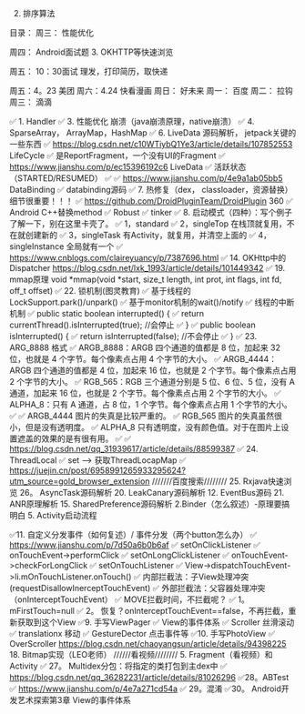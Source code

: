 
2. 排序算法


目录：
周三：
性能优化

周四：
Android面试题
3. OKHTTP等快速浏览

周五：
10：30面试
理发，打印简历，取快递

周五：4。23  美团
周六：4.24   快看漫画
周日：       好未来
周一：       百度
周二：       拉钩
周三：       滴滴


✅ 1. Handler
✅ 3. 性能优化 崩溃（java崩溃原理，native崩溃）
✅ 4. SparseArray， ArrayMap，HashMap
✅ 6. LiveData 源码解析， jetpack关键的一些东西
✅     https://blog.csdn.net/c10WTiybQ1Ye3/article/details/107852553  LifeCycle
✅         是ReportFragment，一个没有UI的Fragment
✅     https://www.jianshu.com/p/ec15396192c6   LiveData
✅         活跃状态（STARTED/RESUMED）
✅
✅     https://www.jianshu.com/p/4e9a1ab05bb5   DataBinding
✅ databinding源码
✅ 7. 热修复（dex， classloader，资源替换） 细节很重要！！！
✅     https://github.com/DroidPluginTeam/DroidPlugin 360
✅     Android  C++替换method
✅     Robust
✅     tinker
✅ 8. 启动模式（四种）：写个例子了解一下，别在这里卡壳了。
✅ 	1，standard
✅ 	2，singleTop  在栈顶就复用，不在就创建新的
✅ 	3，singleTask 有Activity，就复用，并清空上面的
✅ 	4，singleInstance 全局就有一个
✅ 	https://www.cnblogs.com/claireyuancy/p/7387696.html
✅ 14. OKHttp中的Dispatcher    https://blog.csdn.net/lxk_1993/article/details/101449342
✅ 19. mmap原理 void *mmap(void *start, size_t length, int prot, int flags, int fd, off_t offset)
✅ 22. 锁机制(图灵教育)
✅       基于线程的LockSupport.park()/unpark()
✅       基于monitor机制的wait()/notify
✅       线程的中断机制
✅          public static boolean interrupted() {
✅                return currentThread().isInterrupted(true); //会停止
✅            }
✅    public boolean isInterrupted() {
✅        return isInterrupted(false); //不会停止
✅    }
✅ 23. ARG_8888 格式
✅     ARGB_8888：ARGB 四个通道的值都是 8 位，加起来 32 位，也就是 4 个字节。每个像素点占用 4 个字节的大小。
✅     ARGB_4444：ARGB 四个通道的值都是 4 位，加起来 16 位，也就是 2 个字节。每个像素点占用 2 个字节的大小。
✅     RGB_565：RGB 三个通道分别是 5 位、6 位、5 位，没有 A 通道，加起来 16 位，也就是 2 个字节。每个像素点占用 2 个字节的大小。
✅     ALPHA_8：只有 A 通道，占 8 位，1 个字节。每个像素点占用 1 个字节的大小。
✅
✅     ARGB_4444 图片的失真是比较严重的。
✅     RGB_565 图片的失真虽然很小，但是没有透明度。
✅     ALPHA_8 只有透明度，没有颜色值。对于在图片上设置遮盖的效果的是有很有用。
✅
✅     https://blog.csdn.net/qq_31939617/article/details/88599387
✅ 24. ThreadLocal
✅     set --> 获取ThreadLocapMap
✅     https://juejin.cn/post/6958991265933295624?utm_source=gold_browser_extension
///////百度搜索////////
25. Rxjava快速浏览
26。 AsyncTask源码解析
20. LeakCanary源码解析
12. EventBus源码
21. ANR原理解析
15. SharedPreference源码解析
2.Binder（怎么叙述）-原理要搞明白
5. Activity启动流程

✅11. 自定义分发事件（如何复述）/ 事件分发（两个button怎么办）
✅    https://www.jianshu.com/p/7d50a6b0b6af
✅    setOnClickListener
✅        onTouchEvent->performClick
✅    setOnLongClickListener
✅        onTouchEvent->checkForLongClick
✅    setOnTouchListener
✅        View->dispatchTouchEvent->li.mOnTouchListener.onTouch()
✅    内部拦截法：子View处理冲突(requestDisallowInerceptTouchEvent)
✅    外部拦截法：父容器处理冲突（onInterceptTouchEvent）
✅    MOVE拦截时间，不拦截呢？
✅        1。 mFirstTouch=null
✅        2。 恢复？onInterceptTouchEvent==false，不再拦截，重新获取到这个View
✅9. 手写ViewPager
✅    View的事件体系
✅    Scroller 丝滑滚动
✅    translationx 移动
✅    GestureDector 点击事件等
✅10. 手写PhotoView
✅    OverScroller https://blog.csdn.net/chaoyangsun/article/details/94398225
18. Bitmap实现（LEO老师）
//////看视频////////
5. Fragment（看视频）和Activity
✅ 27。 Multidex分包：将指定的类打包到主dex中
✅     https://blog.csdn.net/qq_36282231/article/details/81026296
✅28。ABTest
✅    https://www.jianshu.com/p/4e7a271cd54a
✅ 29。混淆
✅30。 Android开发艺术探索第3章 View的事件体系





